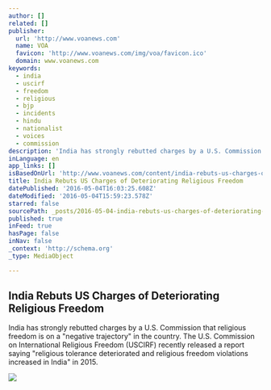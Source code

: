 ```yaml
---
author: []
related: []
publisher:
  url: 'http://www.voanews.com'
  name: VOA
  favicon: 'http://www.voanews.com/img/voa/favicon.ico'
  domain: www.voanews.com
keywords:
  - india
  - uscirf
  - freedom
  - religious
  - bjp
  - incidents
  - hindu
  - nationalist
  - voices
  - commission
description: 'India has strongly rebutted charges by a U.S. Commission that religious freedom is on a "negative trajectory" in the country. The U.S. Commission on International Religious Freedom (USCIRF) recently released a report saying "religious tolerance deteriorated and religious freedom violations increased in India" in 2015.'
inLanguage: en
app_links: []
isBasedOnUrl: 'http://www.voanews.com/content/india-rebuts-us-charges-of-deteriorating-religious-freedom/3314681.html'
title: India Rebuts US Charges of Deteriorating Religious Freedom
datePublished: '2016-05-04T16:03:25.608Z'
dateModified: '2016-05-04T15:59:23.578Z'
starred: false
sourcePath: _posts/2016-05-04-india-rebuts-us-charges-of-deteriorating-religious-freedom.md
published: true
inFeed: true
hasPage: false
inNav: false
_context: 'http://schema.org'
_type: MediaObject

---
```

<article style=""><h1>India Rebuts US Charges of Deteriorating Religious Freedom</h1><p>India has strongly rebutted charges by a U.S. Commission that religious freedom is on a "negative trajectory" in the country. The U.S. Commission on International Religious Freedom (USCIRF) recently released a report saying "religious tolerance deteriorated and religious freedom violations increased in India" in 2015.</p><img src="http://gdb.voanews.com/D876CFD0-0BE4-4D7D-A3CA-31D9EDE1F199_cx0_cy9_cw0_mw1024_mh1024_s.jpg" /></article>
